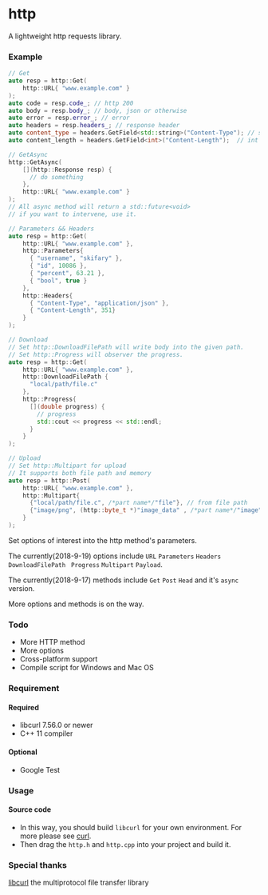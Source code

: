 # http

A lightweight http requests library.

### Example

```c++
// Get
auto resp = http::Get(
    http::URL{ "www.example.com" }
);
auto code = resp.code_; // http 200
auto body = resp.body_; // body, json or otherwise
auto error = resp.error_; // error
auto headers = resp.headers_; // response header
auto content_type = headers.GetField<std::string>("Content-Type"); // string field in header
auto content_length = headers.GetField<int>("Content-Length");  // int field in header

// GetAsync
http::GetAsync(
    [](http::Response resp) {
      // do something
    },
    http::URL{ "www.example.com" }
);
// All async method will return a std::future<void>
// if you want to intervene, use it.

// Parameters && Headers
auto resp = http::Get(
    http::URL{ "www.example.com" },
    http::Parameters{
      { "username", "skifary" },
      { "id", 10086 },
      { "percent", 63.21 },
      { "bool", true }
    },
    http::Headers{
      { "Content-Type", "application/json" },
      { "Content-Length", 351}
    }
);

// Download
// Set http::DownloadFilePath will write body into the given path.
// Set http::Progress will observer the progress.
auto resp = http::Get(
    http::URL{ "www.example.com" },
    http::DownloadFilePath {
      "local/path/file.c"
    },
    http::Progress{ 
      [](double progress) {
        // progress
        std::cout << progress << std::endl;
      }
    }
);

// Upload
// Set http::Multipart for upload
// It supports both file path and memory
auto resp = http::Post(
    http::URL{ "www.example.com" },
    http::Multipart{
      {"local/path/file.c", /*part name*/"file"}, // from file path
      {"image/png", (http::byte_t *)"image_data" , /*part name*/"image"} // from memory
    }
);
```

Set options of interest into the http method's parameters.

The currently(2018-9-19) options include  `URL`  `Parameters`  `Headers`  `DownloadFilePath `  `Progress`  `Multipart` `Payload`.

The currently(2018-9-17) methods include  `Get`  `Post`  `Head` and it's `async` version. 

More options and methods is on the way.

### Todo

* More HTTP method
* More options
* Cross-platform support
* Compile script for Windows and Mac OS

### Requirement

#### Required

* libcurl 7.56.0 or newer
* C++ 11 compiler

#### Optional

* Google Test

### Usage

#### Source code

* In this way, you should build `libcurl` for your own environment. For more please see [curl](https://github.com/curl/curl).
* Then drag the `http.h` and `http.cpp` into your project and build it.

### Special thanks

[libcurl](https://curl.haxx.se/libcurl/) the multiprotocol file transfer library

